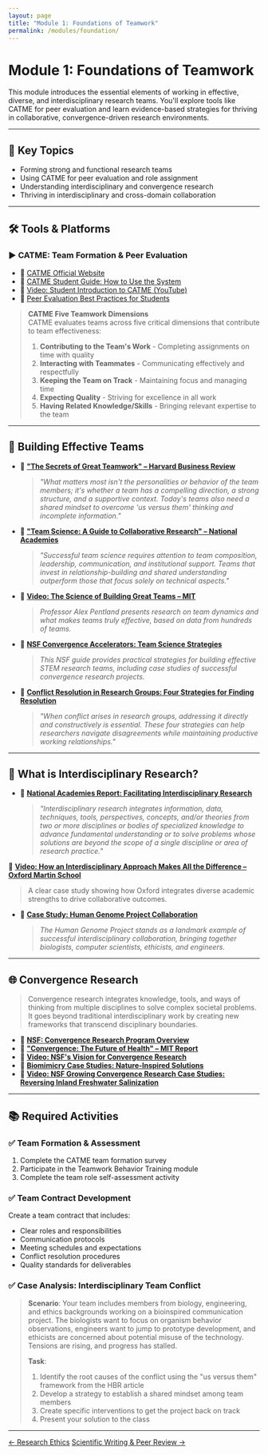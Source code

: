 ```yaml
---
layout: page
title: "Module 1: Foundations of Teamwork"
permalink: /modules/foundation/
---
```


# Module 1: Foundations of Teamwork  

This module introduces the essential elements of working in effective, diverse, and interdisciplinary research teams. You'll explore tools like CATME for peer evaluation and learn evidence-based strategies for thriving in collaborative, convergence-driven research environments.

---

## 📌 Key Topics

- Forming strong and functional research teams  
- Using CATME for peer evaluation and role assignment  
- Understanding interdisciplinary and convergence research  
- Thriving in interdisciplinary and cross-domain collaboration  

---

## 🛠️ Tools & Platforms

### ▶️ CATME: Team Formation & Peer Evaluation

- 🔗 [CATME Official Website](https://info.catme.org/)
- 📄 [CATME Student Guide: How to Use the System](https://info.catme.org/student/student-help/)
- 🎥 [Video: Student Introduction to CATME (YouTube)](https://www.youtube.com/watch?v=mLTBtksrTFY)
- 📄 [Peer Evaluation Best Practices for Students](https://info.catme.org/student/student-help/peer-evaluation/)

> **CATME Five Teamwork Dimensions**  
> CATME evaluates teams across five critical dimensions that contribute to team effectiveness:
> 1. **Contributing to the Team's Work** - Completing assignments on time with quality
> 2. **Interacting with Teammates** - Communicating effectively and respectfully
> 3. **Keeping the Team on Track** - Maintaining focus and managing time
> 4. **Expecting Quality** - Striving for excellence in all work
> 5. **Having Related Knowledge/Skills** - Bringing relevant expertise to the team

---

## 👥 Building Effective Teams

- 📄 [**"The Secrets of Great Teamwork" – Harvard Business Review**](https://hbr.org/2016/06/the-secrets-of-great-teamwork)
  > *"What matters most isn't the personalities or behavior of the team members; it's whether a team has a compelling direction, a strong structure, and a supportive context. Today's teams also need a shared mindset to overcome 'us versus them' thinking and incomplete information."*
  
- 📄 [**"Team Science: A Guide to Collaborative Research" – National Academies**](https://nap.nationalacademies.org/catalog/19007/enhancing-the-effectiveness-of-team-science)
  > *"Successful team science requires attention to team composition, leadership, communication, and institutional support. Teams that invest in relationship-building and shared understanding outperform those that focus solely on technical aspects."*

- 🎥 [**Video: The Science of Building Great Teams – MIT**](https://youtu.be/1XOjUH0cYRI)
  > *Professor Alex Pentland presents research on team dynamics and what makes teams truly effective, based on data from hundreds of teams.*

- 📄 [**NSF Convergence Accelerators: Team Science Strategies**](https://www.nsf.gov/pubs/2018/nsf18045/nsf18045.pdf)
  > *This NSF guide provides practical strategies for building effective STEM research teams, including case studies of successful convergence research projects.*

- 📄 [**Conflict Resolution in Research Groups: Four Strategies for Finding Resolution**](https://www.science.org/content/article/conflict-your-research-group-here-are-four-strategies-finding-resolution)
  > *"When conflict arises in research groups, addressing it directly and constructively is essential. These four strategies can help researchers navigate disagreements while maintaining productive working relationships."*

---

## 🔬 What is Interdisciplinary Research?

- 📄 [**National Academies Report: Facilitating Interdisciplinary Research**](https://nap.nationalacademies.org/catalog/11153/facilitating-interdisciplinary-research)
  > *"Interdisciplinary research integrates information, data, techniques, tools, perspectives, concepts, and/or theories from two or more disciplines or bodies of specialized knowledge to advance fundamental understanding or to solve problems whose solutions are beyond the scope of a single discipline or area of research practice."*

🎥 [**Video: How an Interdisciplinary Approach Makes All the Difference – Oxford Martin School**](https://www.youtube.com/watch?v=py6R1rK_Yu4)  
> A clear case study showing how Oxford integrates diverse academic strengths to drive collaborative outcomes.

- 📄 [**Case Study: Human Genome Project Collaboration**](https://www.genome.gov/about-genomics/educational-resources/fact-sheets/human-genome-project)
  > *The Human Genome Project stands as a landmark example of successful interdisciplinary collaboration, bringing together biologists, computer scientists, ethicists, and engineers.*

---

## 🌐 Convergence Research

> Convergence research integrates knowledge, tools, and ways of thinking from multiple disciplines to solve complex societal problems. It goes beyond traditional interdisciplinary work by creating new frameworks that transcend disciplinary boundaries.

- 📄 [**NSF: Convergence Research Program Overview**](https://www.nsf.gov/od/oia/convergence/index.jsp)
- 📄 [**"Convergence: The Future of Health" – MIT Report**](https://www.aplu.org/wp-content/uploads/convergence_futureofHealth.pdf)
- 🎥 [**Video: NSF's Vision for Convergence Research**](https://www.youtube.com/watch?v=8BNc1d4WSdQ)
- 📄 [**Biomimicry Case Studies: Nature-Inspired Solutions**](https://biomimicry.org/what-is-biomimicry/)
- 🎥 [**Video: NSF Growing Convergence Research Case Studies: Reversing Inland Freshwater Salinization**](https://www.youtube.com/watch?v=XuhH3Qir4kM)

---

## 📚 Required Activities

### ✅ Team Formation & Assessment
1. Complete the CATME team formation survey
2. Participate in the Teamwork Behavior Training module
3. Complete the team role self-assessment activity

### ✅ Team Contract Development
Create a team contract that includes:
- Clear roles and responsibilities
- Communication protocols
- Meeting schedules and expectations
- Conflict resolution procedures
- Quality standards for deliverables

### ✅ Case Analysis: Interdisciplinary Team Conflict
> **Scenario**: Your team includes members from biology, engineering, and ethics backgrounds working on a bioinspired communication project. The biologists want to focus on organism behavior observations, engineers want to jump to prototype development, and ethicists are concerned about potential misuse of the technology. Tensions are rising, and progress has stalled.
> 
> **Task**: 
> 1. Identify the root causes of the conflict using the "us versus them" framework from the HBR article
> 2. Develop a strategy to establish a shared mindset among team members
> 3. Create specific interventions to get the project back on track
> 4. Present your solution to the class

---

<div class="module-nav">
  <a href="../ethics/" class="btn">← Research Ethics</a>
  <a href="../paper/" class="btn">Scientific Writing & Peer Review →</a>
</div>
